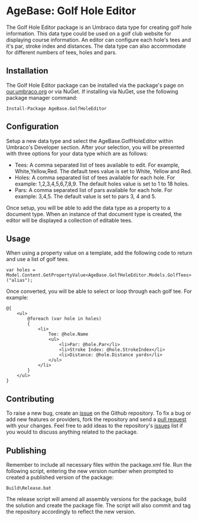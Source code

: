 # AgeBase: Golf Hole Editor

The Golf Hole Editor package is an Umbraco data type for creating golf hole information. This data type could be used on a golf club website for displaying course information. An editor can configure each hole's tees and it's par, stroke index and distances. The data type can also accommodate for different numbers of tees, holes and pars.

## Installation

The Golf Hole Editor package can be installed via the package's page on [our.umbraco.org](http://our.umbraco.org/projects/backoffice-extensions/golf-hole-editor) or via NuGet. If installing via NuGet, use the following package manager command:

    Install-Package AgeBase.GolfHoleEditor

## Configuration

Setup a new data type and select the AgeBase.GolfHoleEditor within Umbraco's Developer section. After your selection, you will be presented with three options for your data type which are as follows:

- Tees: A comma separated list of tees available to edit. For example, White,Yellow,Red. The default tees value is set to White, Yellow and Red.
- Holes: A comma separated list of tees available for each hole. For example: 1,2,3,4,5,6,7,8,9. The default holes value is set to 1 to 18 holes.
- Pars: A comma separated list of pars available for each hole. For example: 3,4,5. The default value is set to pars 3, 4 and 5.

Once setup, you will be able to add the data type as a property to a document type. When an instance of that document type is created, the editor will be displayed a collection of editable tees.

## Usage

When using a property value on a template, add the following code to return and use a list of golf tees.

    var holes = Model.Content.GetPropertyValue<AgeBase.GolfHoleEditor.Models.GolfTees>("alias");

Once converted, you will be able to select or loop through each golf tee. For example:

    @{
        <ul>
            @foreach (var hole in holes)
            {
                <li>
                    Tee: @hole.Name
                    <ul>
                        <li>Par: @hole.Par</li>
                        <li>Stroke Index: @hole.StrokeIndex</li>
                        <li>Distance: @hole.Distance yards</li>
                    </ul>
                </li>
            }
        </ul>
    }

## Contributing

To raise a new bug, create an [issue](https://github.com/agebase/umbraco-golf-hole-editor/issues) on the Github repository. To fix a bug or add new features or providers, fork the repository and send a [pull request](https://github.com/agebase/umbraco-golf-hole-editor/pulls) with your changes. Feel free to add ideas to the repository's [issues](https://github.com/agebase/umbraco-golf-hole-editor/issues) list if you would to discuss anything related to the package.

## Publishing

Remember to include all necessary files within the package.xml file. Run the following script, entering the new version number when prompted to created a published version of the package:

    Build\Release.bat

The release script will amend all assembly versions for the package, build the solution and create the package file. The script will also commit and tag the repository accordingly to reflect the new version.